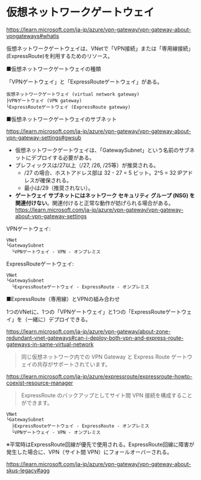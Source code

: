 # 仮想ネットワークゲートウェイ

https://learn.microsoft.com/ja-jp/azure/vpn-gateway/vpn-gateway-about-vpngateways#whatis

仮想ネットワークゲートウェイは、VNetで「VPN接続」または「専用線接続」(ExpressRoute)を利用するためのリソース。

■仮想ネットワークゲートウェイの種類

「VPNゲートウェイ」と「ExpressRouteゲートウェイ」がある。

```
仮想ネットワークゲートウェイ (virtual network gateway)
├VPNゲートウェイ (VPN gateway)
└ExpressRouteゲートウェイ (ExpressRoute gateway)
```

■仮想ネットワークゲートウェイのサブネット

https://learn.microsoft.com/ja-jp/azure/vpn-gateway/vpn-gateway-about-vpn-gateway-settings#gwsub

- 仮想ネットワークゲートウェイは、「GatewaySubnet」という名前のサブネットにデプロイする必要がある。
- プレフィックスは/27以上（/27, /26, /25等）が推奨される。
  - /27 の場合、ホストアドレス部は 32 - 27 = 5 ビット。2^5 = 32 IPアドレスが確保される。
  - 最小は/29（推奨されない）。
- **ゲートウェイ サブネットにはネットワーク セキュリティ グループ (NSG) を関連付けない**。関連付けると正常な動作が妨げられる場合がある。https://learn.microsoft.com/ja-jp/azure/vpn-gateway/vpn-gateway-about-vpn-gateway-settings

VPNゲートウェイ:

```
VNet
└GatewaySubnet
  └VPNゲートウェイ - VPN - オンプレミス
```

ExpressRouteゲートウェイ:

```
VNet
└GatewaySubnet
  └ExpressRouteゲートウェイ - ExpressRoute - オンプレミス
```

■ExpressRoute（専用線）とVPNの組み合わせ

1つのVNetに、1つの「VPNゲートウェイ」と1つの「ExpressRouteゲートウェイ」を（一緒に）デプロイできる。

https://learn.microsoft.com/ja-jp/azure/vpn-gateway/about-zone-redundant-vnet-gateways#can-i-deploy-both-vpn-and-express-route-gateways-in-same-virtual-network

> 同じ仮想ネットワーク内での VPN Gateway と Express Route ゲートウェイの共存がサポートされています。

https://learn.microsoft.com/ja-jp/azure/expressroute/expressroute-howto-coexist-resource-manager

> ExpressRoute のバックアップとしてサイト間 VPN 接続を構成することができます。

```
VNet
└GatewaySubnet
  ├ExpressRouteゲートウェイ - ExpressRoute - オンプレミス
  └VPNゲートウェイ - VPN - オンプレミス
```

※平常時はExpressRoute回線が優先で使用される。ExpressRoute回線に障害が発生した場合に、VPN（サイト間 VPN）にフォールオーバーされる。

https://learn.microsoft.com/ja-jp/azure/vpn-gateway/vpn-gateway-about-skus-legacy#agg

